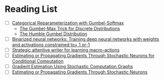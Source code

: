 # Reading List

- [ ] [Categorical Reparameterization with Gumbel-Softmax](https://openreview.net/pdf?id=rkE3y85ee)
    - [The Gumbel-Max Trick for Discrete Distributions](https://lips.cs.princeton.edu/the-gumbel-max-trick-for-discrete-distributions/)
    - [The Humble Gumbel Distribution](http://amid.fish/humble-gumbel)
- [ ] [Binarized neural networks: Training deep neural networks with weights and activations constrained to+ 1 or-1](https://arxiv.org/abs/1602.02830)
- [ ] [Strategic attentive writer for learning macro-actions](https://pdfs.semanticscholar.org/c3dd/2bf141c1371398e29ad37ced18bee34e1766.pdf)
- [ ] [Estimating or Propagating Gradients Through Stochastic Neurons for Conditional Computation](https://arxiv.org/pdf/1308.3432.pdf)
- [ ] [Gradient Estimation Using Stochastic Computation Graphs](https://arxiv.org/pdf/1506.05254.pdf)
- [ ] [Estimating or Propagating Gradients Through Stochastic Neurons]()
